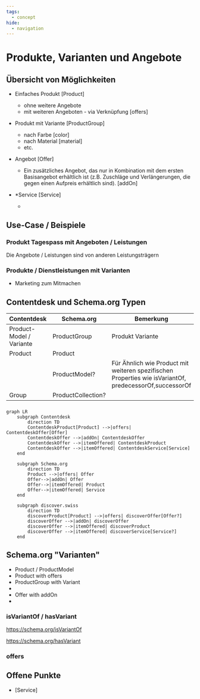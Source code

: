 ```yaml
---
tags:
  - concept
hide:
  - navigation
---
```


# Produkte, Varianten und Angebote


## Übersicht von Möglichkeiten

- Einfaches Produkt [Product]

    * ohne weitere Angebote
    * mit weiteren Angeboten - via Verknüpfung [offers]

- Produkt mit Variante [ProductGroup]

    * nach Farbe [color]
    * nach Material [material]
    * etc.

- Angebot [Offer]

    * Ein zusätzliches Angebot, das nur in Kombination mit dem ersten Basisangebot erhältlich ist (z.B. Zuschläge und Verlängerungen, die gegen einen Aufpreis erhältlich sind). [addOn]

- *Service [Service]

    * 

## Use-Case / Beispiele

### Produkt Tagespass mit Angeboten / Leistungen

Die Angebote / Leistungen sind von anderen Leistungsträgern

### Produkte / Dienstleistungen mit Varianten

* Marketing zum Mitmachen

## Contentdesk und Schema.org Typen

| Contentdesk       | Schema.org         | Bemerkung                              |
| -----------       | --------------     | ------------------------------------   |
| Product-Model / Variante    | ProductGroup       | Produkt Variante                       |
| Product           | Product            |                                        |
|                   | ProductModel?      | Für Ähnlich wie Product mit weiteren spezifischen Properties wie isVariantOf, predecessorOf,successorOf |
| Group             | ProductCollection? |                                        |


###
``` mermaid
graph LR
    subgraph Contentdesk
        direction TD
        ContentdeskProduct[Product] -->|offers| ContentdeskOffer[Offer]
        ContentdeskOffer -->|addOn| ContentdeskOffer
        ContentdeskOffer -->|itemOffered| ContentdeskProduct
        ContentdeskOffer -->|itemOffered| ContentdeskService[Service]
    end

    subgraph Schema.org
        direction TD
        Product -->|offers| Offer
        Offer-->|addOn| Offer
        Offer-->|itemOffered| Product
        Offer-->|itemOffered| Service
    end

    subgraph discover.swiss
        direction TD
        discoverProduct[Product] -->|offers| discoverOffer[Offer?]
        discoverOffer -->|addOn| discoverOffer
        discoverOffer -->|itemOffered| discoverProduct
        discoverOffer -->|itemOffered| discoverService[Service?]
    end
```


## Schema.org "Varianten"

* Product / ProductModel
* Product with offers
* ProductGroup with Variant
* 
* Offer with addOn
* 

### isVariantOf / hasVariant
https://schema.org/isVariantOf

https://schema.org/hasVariant

### offers



## Offene Punkte 

* [Service]